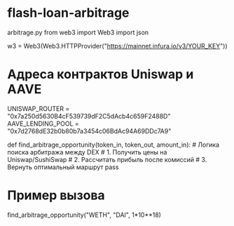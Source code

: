 # flash-loan-arbitrage
arbitrage.py
from web3 import Web3
import json

w3 = Web3(Web3.HTTPProvider("https://mainnet.infura.io/v3/YOUR_KEY"))

# Адреса контрактов Uniswap и AAVE
UNISWAP_ROUTER = "0x7a250d5630B4cF539739dF2C5dAcb4c659F2488D"
AAVE_LENDING_POOL = "0x7d2768dE32b0b80b7a3454c06BdAc94A69DDc7A9"

def find_arbitrage_opportunity(token_in, token_out, amount_in):
    # Логика поиска арбитража между DEX
    # 1. Получить цены на Uniswap/SushiSwap
    # 2. Рассчитать прибыль после комиссий
    # 3. Вернуть оптимальный маршрут
    pass

# Пример вызова
find_arbitrage_opportunity("WETH", "DAI", 1*10**18)
 
